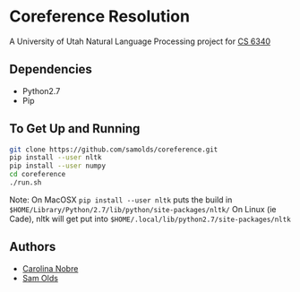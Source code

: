 # Coreference Resolution
A University of Utah Natural Language Processing project for
[CS 6340](http://www.eng.utah.edu/~cs5340/project.html)


## Dependencies
* Python2.7
* Pip


## To Get Up and Running

```sh
git clone https://github.com/samolds/coreference.git
pip install --user nltk
pip install --user numpy
cd coreference
./run.sh
```

Note: On MacOSX `pip install --user nltk` puts the build in
      `$HOME/Library/Python/2.7/lib/python/site-packages/nltk/`
      On Linux (ie Cade), nltk will get put into
      `$HOME/.local/lib/python2.7/site-packages/nltk`


## Authors
* [Carolina Nobre](https://github.com/cnobre)
* [Sam Olds](https://github.com/samolds)
